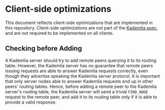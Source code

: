 # Client-side optimizations

This document reflects client-side optimizations that are implemented in this repository. Client-side optimizations are not part of the [Kademlia spec](https://github.com/libp2p/specs/tree/master/kad-dht), and are not required to be implemented on all clients.

## Checking before Adding

A Kademlia server should try to add remote peers querying it to its routing table. However, the Kademlia server has no guarantee that remote peers issuing requests are able to answer Kademlia requests correctly, even though they advertise speaking the Kademlia server protocol. It is important that only server nodes able to answer Kademlia requests end up in other peers' routing tables. Hence, before adding a remote peer to the Kademlia server's routing table, the Kademlia server will send a trivial `FIND_NODE` request to the remote peer, and add it to its routing table only if it is able to provide a valid response.